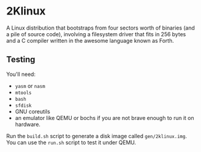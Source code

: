 # 2Klinux

A Linux distribution that bootstraps from four sectors worth of binaries (and a pile of source code), involving a filesystem driver
that fits in 256 bytes and a C compiler written in the awesome language known as Forth.

## Testing

You'll need:
- `yasm` or `nasm`
- `mtools`
- `bash`
- `sfdisk`
- GNU coreutils
- an emulator like QEMU or bochs if you are not brave enough to run it on hardware.

Run the `build.sh` script to generate a disk image called `gen/2klinux.img`. You can use the `run.sh` script to test it under QEMU.
